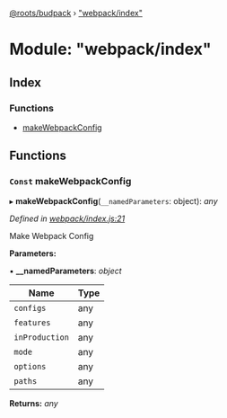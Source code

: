[@roots/budpack](../globals.md) › ["webpack/index"](_webpack_index_.md)

# Module: "webpack/index"

## Index

### Functions

* [makeWebpackConfig](_webpack_index_.md#const-makewebpackconfig)

## Functions

### `Const` makeWebpackConfig

▸ **makeWebpackConfig**(`__namedParameters`: object): *any*

*Defined in [webpack/index.js:21](https://github.com/roots/bud-support/blob/49a29fe/src/budpack/builder/webpack/index.js#L21)*

Make Webpack Config

**Parameters:**

▪ **__namedParameters**: *object*

Name | Type |
------ | ------ |
`configs` | any |
`features` | any |
`inProduction` | any |
`mode` | any |
`options` | any |
`paths` | any |

**Returns:** *any*
